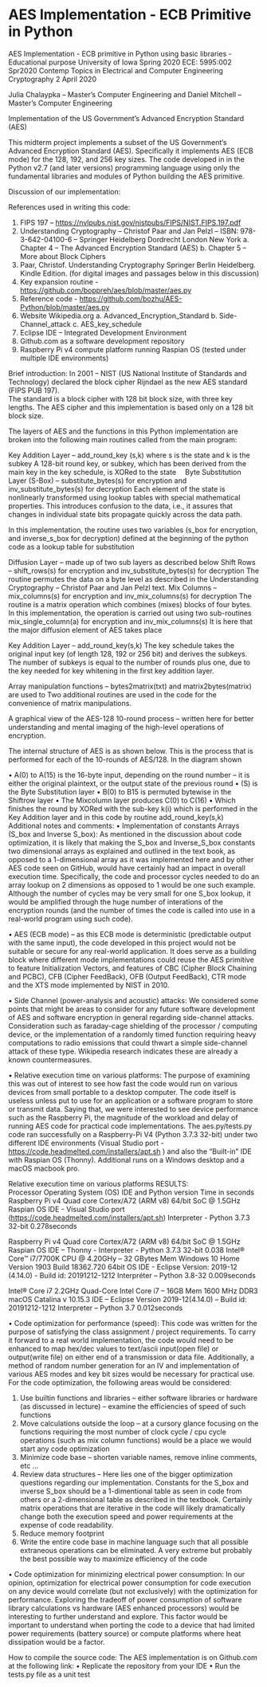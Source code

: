 # AES Implementation - ECB Primitive in Python
AES Implementation - ECB primitive in Python using basic libraries - Educational purpose
University of Iowa
Spring 2020
ECE: 5995:002 Spr2020 Contemp Topics in Electrical and Computer Engineering
Cryptography
2 April 2020

Julia Chalaypka – Master’s Computer Engineering
and
Daniel Mitchell – Master’s Computer Engineering

Implementation of the US Government’s Advanced Encryption Standard (AES)

This midterm project implements a subset of the US Government’s Advanced Encryption Standard (AES).  Specifically it implements AES (ECB mode) for the 128, 192, and 256 key sizes.  The code developed in in the Python v2.7 (and later versions) programming language using only the fundamental libraries and modules of Python building the AES primitive. 

Discussion of our implementation:

References used in writing this code:
1.	FIPS 197 – https://nvlpubs.nist.gov/nistpubs/FIPS/NIST.FIPS.197.pdf
2.	Understanding Cryptography – Christof Paar and Jan Pelzl – ISBN: 978-3-642-04100-6 – Springer Heidelberg Dordrecht London New York
a.	Chapter 4 – The Advanced Encryption Standard (AES)
b.	Chapter 5 – More about Block Ciphers
3.	Paar, Christof. Understanding Cryptography Springer Berlin Heidelberg. Kindle Edition. (for digital images and passages below in this discussion)
4.	Key expansion routine - https://github.com/boppreh/aes/blob/master/aes.py  
5.	Reference code - https://github.com/bozhu/AES-Python/blob/master/aes.py
6.	Website Wikipedia.org
a.	Advanced_Encryption_Standard
b.	Side-Channel_attack
c.	AES_key_schedule
7.	Eclipse IDE – Integrated Development Environment
8.	Github.com as a software development repository 
9.	Raspberry Pi v4 compute platform running Raspian OS (tested under multiple IDE environments)

Brief introduction:
In 2001 – NIST (US National Institute of Standards and Technology) declared  the block cipher Rijndael as the new AES standard (FIPS PUB 197).  
The standard is a block cipher with 128 bit block size, with three key lengths.  The AES cipher and this implementation is based only on a 128 bit block size. 
 
The layers of AES and the functions in this Python implementation are broken into the following main routines called from the main program:

Key Addition Layer –  add_round_key (s,k)  where s is the state and k is the subkey
A 128-bit round key, or subkey, which has been derived from  the main key in the key schedule, is XORed to the state 
Byte Substitution Layer (S-Box) – substitute_bytes(s) for encryption and inv_substitute_bytes(s) for decryption
Each element of the state is nonlinearly transformed using lookup tables with special mathematical properties. This introduces  confusion to the data, i.e., it assures that changes in individual state bits propagate  quickly across the data path. 

In this implementation, the routine uses two variables (s_box for encryption, and inverse_s_box for decryption) defined at the beginning of the python code as a lookup table for substitution

Diffusion Layer – made up of two sub layers as described below 
	Shift Rows – shift_rows(s) for encryption and inv_substitute_bytes(s) for decryption
The routine permutes the data on a byte level as described in the Understanding Cryptography – Christof Paar and Jan Pelzl text.
	Mix Columns – mix_columns(s) for encryption and inv_mix_columns(s) for decryption
The routine is a matrix operation which combines (mixes) blocks of four bytes.
In this implementation, the operation is carried out using two sub-routines
mix_single_column(a) for encryption and inv_mix_columns(s) 
It is here that the major diffusion element of AES takes place

Key Addition Layer – add_round_key(s,k)
The key schedule takes the original input key (of length 128, 192 or 256 bit) and  derives the subkeys. The number of subkeys is equal to the number of rounds plus one, due  to the key needed for key whitening in the first key addition layer.

Array manipulation functions – bytes2matrix(txt) and matrix2bytes(matrix) are used to 
Two additional routines are used in the code for the convenience of matrix manipulations.


A graphical view of the AES-128 10-round process – written here for better understanding and mental imaging of the high-level operations of encryption.  

The internal structure of AES is as shown below.  This is the process that is performed for each of the 10-rounds of AES/128.   In the diagram shown 

•	A(0) to A(15) is the 16-byte input,  depending on the round number – it is either the original plaintext, or the output state of the previous round
•	(S) is the Byte Substitution layer 
•	B(0) to B15 is permuted bytewise in the Shiftrow layer 
•	The Mixcolumn layer produces C(0) to C(16) 
•	Which finishes the round by XORed with the sub-key k(i) which is performed in the Key Addition layer and in this code by routine add_round_key(s,k)
 
Additional notes and comments:
•	Implementation of constants Arrays (S_box and Inverse S_box):  As mentioned in the discussion about code optimization, it is likely that making the S_box and Inverse_S_box constants two dimensional arrays as explained and outlined in the text book, as opposed to a 1-dimensional array as it was implemented here and by other AES code seen on GitHub, would have certainly had an impact in overall execution time.  Specifically, the code and processor cycles needed to do an array lookup on 2 dimensions as opposed to 1 would be one such example.  Although the number of cycles may be very small for one S_box lookup, it would be amplified through the huge number of interations of the encryption rounds (and the number of times the code is called into use in a real-world program using such code).

•	AES (ECB mode) – as this ECB mode is deterministic (predictable output with the same input), the code developed in this project would not be suitable or secure for any real-world application.  It does serve as a building block where different mode implementations could reuse the AES primitive to feature Initialization Vectors, and features of CBC (Cipher Block Chaining and PCBC), CFB (Cipher FeedBack), OFB (Output FeedBack), CTR mode and the XTS mode implemented by NIST in 2010.

•	Side Channel (power-analysis and acoustic) attacks:  We considered some points that might be areas to consider for any future software development of AES and software encryption in general regarding side-channel attacks.  Consideration such as faraday-cage shielding of the processor / computing device, or the implementation of a randomly timed function requiring heavy computations to radio emissions that could thwart a simple side-channel attack of these type.  Wikipedia research indicates these are already a known countermeasures.

•	Relative execution time on various platforms:  The purpose of examining this was out of interest to see how fast the code would run on various devices from small portable to a desktop computer.  The code itself is useless unless put to use for an application or a software program to store or transmit data.  Saying that, we were interested to see device performance such as the Raspberry Pi, the magnitude of the workload and delay of running AES code for practical code implementations. The aes.py/tests.py code ran successfully on a Raspberry-Pi V4 (Python 3.7.3 32-bit) under two different IDE environments (Visual Studio port - https://code.headmelted.com/installers/apt.sh ) and also the “Built-in” IDE with Raspian OS (Thonny).   Additional runs on a Windows desktop and a macOS macbook pro.  

Relative execution time on various platforms RESULTS:  
Processor	Operating System (OS)	IDE and Python version	Time in seconds
Raspberry Pi v4 Quad core Cortex/A72 (ARM v8) 64/bit SoC @ 1.5GHz	Raspian OS	IDE - Visual Studio port
(https://code.headmelted.com/installers/apt.sh)
Interpreter - Python 3.7.3 32-bit	0.278seconds

Raspberry Pi v4 Quad core Cortex/A72 (ARM v8) 64/bit SoC @ 1.5GHz	Raspian OS	IDE – Thonny - 
Interpreter - Python 3.7.3 32-bit	0.038
Intel® Core™ i7/7700K CPU @ 4.20GHy – 32 GBytes Mem	Windows 10
Home Version 1903
Build 18362.720
64bit OS	IDE - Eclipse Version: 2019-12 (4.14.0) - Build id: 20191212-1212
Interpréter – Python 3.8-32	0.009seconds

Intel® Core i7
2.2GHz Quad-Core Intel Core i7 – 16GB Mem 1600 MHz DDR3	macOS Catalina v 10.15.3	IDE – Eclipse Version 2019-12(4.14.0) – Build id: 20191212-1212
Interpreter – Python 3.7 	0.012seconds

•	Code optimization for performance (speed):  This code was written for the purpose of satisfying the class assignment / project requirements.  To carry it forward to a real world implementation, the code would need to be enhanced to map hex/dec values to text/ascii input(open file) or output(write file) on either end of a transmission or data file. Additionally, a method of random number generation for an IV and implementation of various AES modes and key bit sizes would be necessary for practical use.  For the code optimization, the following areas would be considered:  
1.	Use builtin functions and libraries – either software libraries or hardware (as discussed in lecture) – examine the efficiencies of speed of such functions 
2.	Move calculations outside the loop – at a cursory glance focusing on the functions requiring the most number of clock cycle / cpu cycle operations (such as mix column functions)  would be a place we would start any code optimization
3.	Minimize code base – shorten variable names, remove inline comments, etc …
4.	Review data structures – Here lies one of the bigger optimization questions regarding our implementation.  Constants for the S_box and inverse S_box should be a 1-dimentional table as seen in code from others or a 2-dimensional table as described in the textbook.  Certainly matrix operations that are iterative in the code will likely dramatically change both the execution speed and power requirements at the expense of code readability.
5.	Reduce memory footprint
6.	Write the entire code base in machine language such that all possible extraneous operations can be eliminated.  A very extreme but probably the best possible way to maximize efficiency of the code

•	Code optimization for minimizing electrical power consumption: In our opinion, optimization for electrical power consumption for code execution on any device would correlate (but not exclusively) with the optimization for performance. Exploring the tradeoff of power consumption of software library calculations vs hardware (AES enhanced processors) would be interesting to further understand and explore.  This factor would be important to understand when porting the code to a device that had limited power requirements (battery source) or compute platforms where heat dissipation would be a factor. 

How to compile the source code:
The AES implementation is on Github.com at the following link:
•	Replicate the repository from your IDE
•	Run the tests.py file as a unit test

